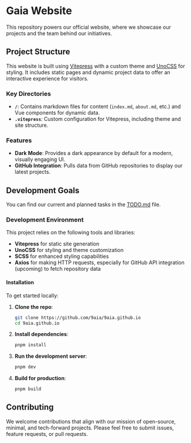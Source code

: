 # Gaia Website

This repository powers our official website, where we showcase our projects and the team behind our initiatives.

## Project Structure

This website is built using [Vitepress](https://vitepress.dev) with a custom theme and [UnoCSS](https://unocss.dev) for styling. It includes static pages and dynamic project data to offer an interactive experience for visitors.

### Key Directories

- **`/`**: Contains markdown files for content (`index.md`, `about.md`, etc.) and Vue components for dynamic data.
- **`.vitepress`**: Custom configuration for Vitepress, including theme and site structure.

### Features

- **Dark Mode**: Provides a dark appearance by default for a modern, visually engaging UI.
- **GitHub Integration**: Pulls data from GitHub repositories to display our latest projects.

## Development Goals

You can find our current and planned tasks in the [TODO.md](./TODO.md) file.

### Development Environment

This project relies on the following tools and libraries:

- **Vitepress** for static site generation
- **UnoCSS** for styling and theme customization
- **SCSS** for enhanced styling capabilities
- **Axios** for making HTTP requests, especially for GitHub API integration (upcoming) to fetch repository data

#### Installation

To get started locally:

1. **Clone the repo**:
    ```bash
    git clone https://github.com/9aia/9aia.github.io
    cd 9aia.github.io
    ```

2. **Install dependencies**:
    ```bash
    pnpm install
    ```

3. **Run the development server**:
    ```bash
    pnpm dev
    ```

4. **Build for production**:
    ```bash
    pnpm build
    ```

## Contributing

We welcome contributions that align with our mission of open-source, minimal, and tech-forward projects. Please feel free to submit issues, feature requests, or pull requests.
